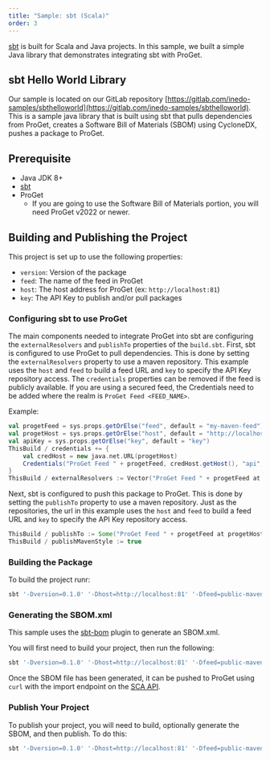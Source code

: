 ```yaml
---
title: "Sample: sbt (Scala)"
order: 3
---
```


[sbt](https://www.scala-sbt.org/) is built for Scala and Java projects.  In this sample, we built a simple Java library that demonstrates integrating sbt with ProGet.

## sbt Hello World Library

Our sample is located on our GitLab repository [https://gitlab.com/inedo-samples/sbthelloworld](https://gitlab.com/inedo-samples/sbthelloworld).  This is a sample java library that is built using sbt that pulls dependencies from ProGet, creates a Software Bill of Materials (SBOM) using CycloneDX, pushes a package to ProGet.

## Prerequisite

- Java JDK 8+
- [sbt](https://www.scala-sbt.org/)
- ProGet 
    - If you are going to use the Software Bill of Materials portion, you will need ProGet v2022 or newer.

## Building and Publishing the Project

This project is set up to use the following properties:
- `version`: Version of the package
- `feed`: The name of the feed in ProGet
- `host`: The host address for ProGet (ex: `http://localhost:81`)
- `key`: The API Key to publish and/or pull packages

### Configuring sbt to use ProGet

The main components needed to integrate ProGet into sbt are configuring the `externalResolvers` and `publishTo` properties of the `build.sbt`.  First, sbt is configured to use ProGet to pull dependencies.  This is done by setting the `externalResolvers` property to use a maven repository.  This example uses the `host` and `feed` to build a feed URL and `key` to specify the API Key repository access.  The `credentials` properties can be removed if the feed is publicly available.  If you are using a secured feed, the Credentials need to be added where the realm is `ProGet Feed <FEED_NAME>`.

Example:

```scala
val progetFeed = sys.props.getOrElse("feed", default = "my-maven-feed")
val progetHost = sys.props.getOrElse("host", default = "http://localhost")
val apiKey = sys.props.getOrElse("key", default = "key")
ThisBuild / credentials += {
    val credHost = new java.net.URL(progetHost)
    Credentials("ProGet Feed " + progetFeed, credHost.getHost(), "api", apiKey)
}
ThisBuild / externalResolvers := Vector("ProGet Feed " + progetFeed at progetHost + "/maven2/" + progetFeed)
```

Next, sbt is configured to push this package to ProGet.  This is done by setting the `publishTo` property to use a maven  repository.  Just as the repositories, the url in this example uses the `host` and `feed` to build a feed URL and `key` to specify the API Key repository access.
```scala
ThisBuild / publishTo := Some("ProGet Feed " + progetFeed at progetHost + "/maven2/" + progetFeed)
ThisBuild / publishMavenStyle := true
```

### Building the Package

To build the project runr:

```sh
sbt '-Dversion=0.1.0' '-Dhost=http://localhost:81' '-Dfeed=public-maven' '-Dkey=myApiKey' clean compile
```

### Generating the SBOM.xml

This sample uses the [sbt-bom](https://github.com/siculo/sbt-bom) plugin to generate an SBOM.xml.  

You will first need to build your project, then run the following:

```sh
sbt '-Dversion=0.1.0' '-Dhost=http://localhost:81' '-Dfeed=public-maven' '-Dkey=myApiKey' clean compile makeBom
```
Once the SBOM file has been generated, it can be pushed to ProGet using `curl` with the import endpoint on the [SCA API](/docs/proget/api/sca).


### Publish Your Project

To publish your project, you will need to build, optionally generate the SBOM, and then publish.  To do this:

```sh
sbt '-Dversion=0.1.0' '-Dhost=http://localhost:81' '-Dfeed=public-maven' '-Dkey=myApiKey' clean compile makeBom publish
```